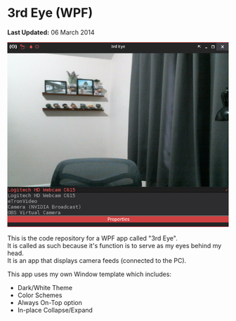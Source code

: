# 3rd Eye (WPF)
**Last Updated:** 06 March 2014

![screenshot](screenshots/wpf-thirdeye-001.png)

This is the code repository for a WPF app called "3rd Eye".<br/>
It is called as such because it's function is to serve as my eyes behind my head.<br/>
It is an app that displays camera feeds (connected to the PC).<br/>

This app uses my own Window template which includes:
- Dark/White Theme
- Color Schemes
- Always On-Top option
- In-place Collapse/Expand
